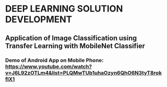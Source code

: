 # DEEP LEARNING SOLUTION DEVELOPMENT 
## Application of Image Classification using Transfer Learning with MobileNet Classifier
### Demo of Android App on Mobile Phone: https://www.youtube.com/watch?v=J6L92zOTLm4&list=PLQMwTUb1uhaOzyn6QhO6N3tyT8rokflX1
